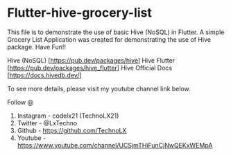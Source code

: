 # Flutter-hive-grocery-list

This file is to demonstrate the use of basic Hive (NoSQL) in Flutter. A simple Grocery List Application was created for demonstrating the use of Hive package. Have Fun!!

Hive (NoSQL) [https://pub.dev/packages/hive]
Hive Flutter [https://pub.dev/packages/hive_flutter]
Hive Official Docs [https://docs.hivedb.dev/]

To see more details, please visit my youtube channel link below.

Follow @

1. Instagram - codelx21 (TechnoLX21)
2. Twitter - @LxTechno
3. Github - https://github.com/TechnoLX
4. Youtube - https://www.youtube.com/channel/UCSjmTHiFunCjNwQEKxWEMpA
